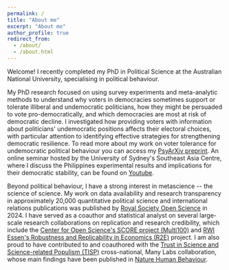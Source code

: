 ```yaml
---
permalink: /
title: "About me"
excerpt: "About me"
author_profile: true
redirect_from: 
  - /about/
  - /about.html
---
```


Welcome! I recently completed my PhD in Political Science at the Australian National University, specialising in political behaviour. 

My PhD research focused on using survey experiments and meta-analytic methods to understand why voters in democracies sometimes support or tolerate illiberal and undemocratic politicians, how they might be persuaded to vote pro-democratically, and which democracies are most at risk of democratic decline. I investigated how providing voters with information about politicians' undemocratic positions affects their electoral choices, with particular attention to identifying effective strategies for strengthening democratic resilience. To read more about my work on voter tolerance for undemocratic political behaviour you can access my [PsyArXiv preprint](https://psyarxiv.com/x4bw3/). An online seminar hosted by the University of Sydney's Southeast Asia Centre, where I discuss the Philippines experimental results and implications for their democratic stability, can be found on [Youtube](https://www.youtube.com/watch?v=oUY7NpT4Zt0).

Beyond political behaviour, I have a strong interest in metascience -- the science of science. My work on data availability and research transparency in approximately 20,000 quantitative political science and international relations publications was published by [Royal Society Open Science](https://royalsocietypublishing.org/doi/10.1098/rsos.240313) in 2024. I have served as a coauthor and statistical analyst on several large-scale research collaborations on replication and research credibility, which include the [Center for Open Science's SCORE project (Multi100)](https://osf.io/q5h2c/) and [RWI Essen's Robustness and Replicability in Economics (R2E)](https://www.rwi-essen.de/en/rwi/team/person/projects/detail/robustness-and-replicability-in-economics-r2e-277) project. I am also proud to have contributed to and coauthored with the [Trust in Science and Science-related Populism (TISP)](https://www.tisp-manylabs.com) cross-national, Many Labs collaboration, whose main findings have been published in [Nature Human Behaviour](https://www.nature.com/articles/s41562-024-02090-5).